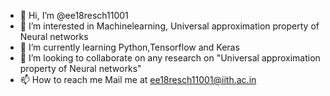 - 👋 Hi, I’m @ee18resch11001
- 👀 I’m interested in Machinelearning, Universal approximation property of Neural networks
- 🌱 I’m currently learning Python,Tensorflow and Keras 
- 💞️ I’m looking to collaborate on any research on "Universal approximation property of Neural networks"
- 📫 How to reach me Mail me at ee18resch11001@iith.ac.in

<!---
ee18resch11001/ee18resch11001 is a ✨ special ✨ repository because its `README.md` (this file) appears on your GitHub profile.
You can click the Preview link to take a look at your changes.
--->

